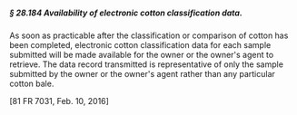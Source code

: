 ##### § 28.184 Availability of electronic cotton classification data. #####

As soon as practicable after the classification or comparison of cotton has been completed, electronic cotton classification data for each sample submitted will be made available for the owner or the owner's agent to retrieve. The data record transmitted is representative of only the sample submitted by the owner or the owner's agent rather than any particular cotton bale.

[81 FR 7031, Feb. 10, 2016]